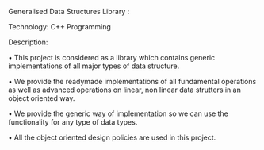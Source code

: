 Generalised Data Structures Library :

Technology: C++ Programming

Description:

• This project is considered as a library which contains generic implementations of all major types of data structure.

• We provide the readymade implementations of all fundamental operations as well as advanced operations on linear, non linear data strutters in an object oriented way.

• We provide the generic way of implementation so we can use the functionality for any type of data types.

• All the object oriented design policies are used in this project.
